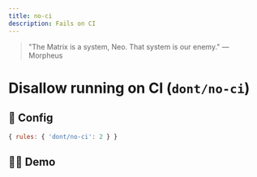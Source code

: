 ```yaml
---
title: no-ci
description: Fails on CI
---
```


<script setup lang="ts">
import CodeEditor from '../../.vitepress/theme/components/code-editor.vue';
import {ruleName, presetConfigs, initialText, fakeLint} from '../../src/sample-code/no-ci.js';
</script>

> "The Matrix is a system, Neo. That system is our enemy." — Morpheus

# Disallow running on CI (`dont/no-ci`)

<!-- end auto-generated rule header -->

## 🔧 Config

```js
{ rules: { 'dont/no-ci': 2 } }
```

## 🧑‍💻 Demo

<CodeEditor :rule="ruleName" :text="initialText" :presetConfigs="presetConfigs" />
